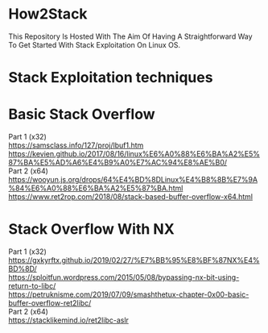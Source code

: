 # How2Stack
This Repository Is Hosted With The Aim Of Having A Straightforward Way To Get Started With Stack Exploitation On Linux OS.
# Stack Exploitation techniques
# Basic Stack Overflow
Part 1 (x32)                                                                                                                                                         
https://samsclass.info/127/proj/lbuf1.htm                                                                                                                           
https://kevien.github.io/2017/08/16/linux%E6%A0%88%E6%BA%A2%E5%87%BA%E5%AD%A6%E4%B9%A0%E7%AC%94%E8%AE%B0/                                                           
Part 2 (x64)                                                                                                                                                         
https://wooyun.js.org/drops/64%E4%BD%8DLinux%E4%B8%8B%E7%9A%84%E6%A0%88%E6%BA%A2%E5%87%BA.html                                                                       
https://www.ret2rop.com/2018/08/stack-based-buffer-overflow-x64.html                                                                                                 
# Stack Overflow With NX
Part 1 (x32)                                                                                                                                                         
https://gxkyrftx.github.io/2019/02/27/%E7%BB%95%E8%BF%87NX%E4%BD%8D/                                                                                                 
https://sploitfun.wordpress.com/2015/05/08/bypassing-nx-bit-using-return-to-libc/                                                                                   
https://petruknisme.com/2019/07/09/smashthetux-chapter-0x00-basic-buffer-overflow-ret2libc/                                                                         
Part 2 (x64)                                                                                                                                                         
https://stacklikemind.io/ret2libc-aslr                                                                                                                               
